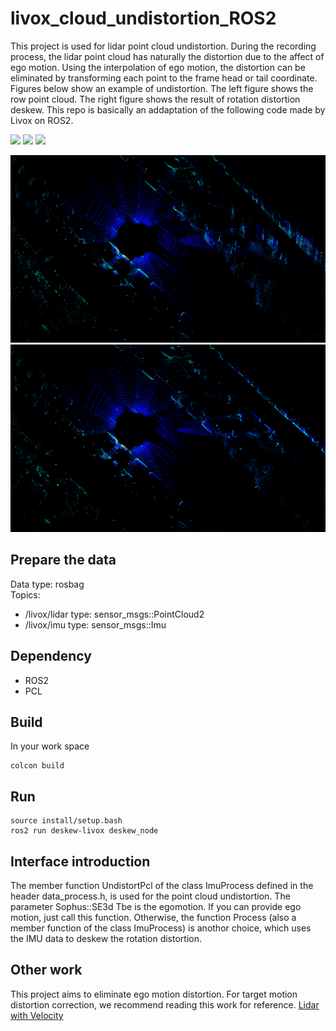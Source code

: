# livox_cloud_undistortion_ROS2
This project is used for lidar point cloud undistortion. During the recording process, the lidar point cloud has naturally the distortion due to the affect of ego motion. Using the interpolation of ego motion, the distortion can be eliminated by transforming each point to the frame head or tail coordinate. Figures below show an example of undistortion. The left figure shows the row point cloud. The right figure shows the result of rotation distortion deskew. This repo is basically an addaptation of the following code made by Livox on ROS2.

<a href="https://docs.ros.org/en/foxy/Installation.html"><img src="https://img.shields.io/badge/ROS2-foxy-orange" /></a>
<a href="https://docs.ros.org/en/humble/Installation.html"><img src="https://img.shields.io/badge/ROS2-Humble-yellow" /></a>
<a href="https://github.com/Tim-HW/Livox_cloud_undistortion_ROS2/blob/main/LICENSE"><img src="https://img.shields.io/badge/License-MIT-green" /></a>




<div align="center">
<img src="./images/before.png" height="300px">
<img src="./images/after.png" height="300px">
</div>

## Prepare the data
Data type: rosbag  
Topics: 
* /livox/lidar   type: sensor_msgs::PointCloud2
* /livox/imu     type: sensor_msgs::Imu

## Dependency
*  ROS2
*  PCL


## Build
In your work space
```
colcon build
```

## Run
```
source install/setup.bash
ros2 run deskew-livox deskew_node
```

## Interface introduction
The member function UndistortPcl of the class ImuProcess defined in the header data_process.h, is used for the point cloud undistortion. The parameter Sophus::SE3d Tbe is the egomotion. If you can provide ego motion, just call this function. Otherwise, the function Process (also a member function of the class ImuProcess) is anothor choice, which uses the IMU data to deskew the rotation distortion.

## Other work
This project aims to eliminate ego motion distortion. For target motion distortion correction, we recommend reading this work for reference.
[Lidar with Velocity](https://github.com/ISEE-Technology/lidar-with-velocity)
